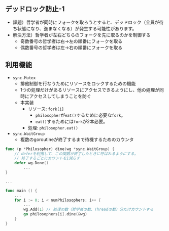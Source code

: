 ## デッドロック防止-1

- 課題）哲学者が同時にフォークを取ろうとすると、デッドロック（全員が待ち状態になり、進まなくなる）が発生する可能性があります。
- 解決方法）哲学者が左右どちらのフォークを先に取るのかを制御する
  - 奇数番号の哲学者は右→左の順番にフォークを取る
  - 偶数番号の哲学者は左→右の順番にフォークを取る

## 利用機能

- `sync.Mutex`
  - 排他制御を行なうためにリソースをロックするための機能
  - 1つの処理だけがあるリソースにアクセスできるようにし、他の処理が同時にアクセスしてしまうことを防ぐ
  - 本実装
    - リソース: `fork[i]`
      - `philosopher`が`eat()`するために必要な`fork`。
      - `eat()`するためには`fork`が2本必要。
    - 処理: `philosopher.eat()`
- `sync.WaitGroup`
  - 複数のgoroutineが終了するまで待機するためのカウンタ
```go
func (p *Philosopher) dine(wg *sync.WaitGroup) {
    // deferを利用して、この関数が終了したときに呼ばれるようにする。
	// 終了するごとにカウントを1減らす
	defer wg.Done()
        ...
}

...

func main () {
	...
	for i := 0; i < numPhilosophers; i++ {
		...
		wg.Add(1) // 処理の数（哲学者の数、Threadの数）分だけカウントする
		go philosophers[i].dine(&wg)
	}
}
```
